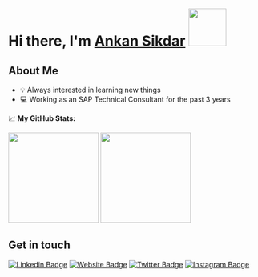 # Hi there, I'm <a href="https://ankan.dev" target="_blank">Ankan Sikdar</a> <img src="https://media.giphy.com/media/W1NW6AaPglSMRnP2Qv/source.gif" width="75px">


## About Me
- :bulb: Always interested in learning new things
- :computer: Working as an SAP Technical Consultant for the past 3 years


📈 **My GitHub Stats:**

<p>
  <img height="180em" src="https://github-readme-stats-git-masterrstaa-rickstaa.vercel.app/api?username=ankansikdar&theme=radical&show_icons=true&hide_border=true&&count_private=true&include_all_commits=true&hide=contribs,prs,issues&rank_icon=github" />
  <img height="180em" src="https://github-readme-stats-git-masterrstaa-rickstaa.vercel.app/api/top-langs/?username=ankansikdar&exclude_repo=KNN-Image-Classification&show_icons=true&hide_border=true&layout=compact&langs_count=10&theme=radical"/>
</p>

## Get in touch

[![Linkedin Badge](https://img.shields.io/badge/-LinkedIn-0e76a8?style=flat-square&logo=Linkedin&logoColor=white)](https://linkedin.com/in/ankansikdar)
[![Website Badge](https://img.shields.io/badge/Website-3b5998?style=flat-square&logo=google-chrome&logoColor=white)](https://ankan.dev)
[![Twitter Badge](https://img.shields.io/badge/-Twitter-00acee?style=flat-square&logo=Twitter&logoColor=white)](https://twitter.com/ankan_sikdar)
[![Instagram Badge](https://img.shields.io/badge/-Instagram-e4405f?style=flat-square&logo=Instagram&logoColor=white)](https://instagram.com/ankan_sikdar/)
